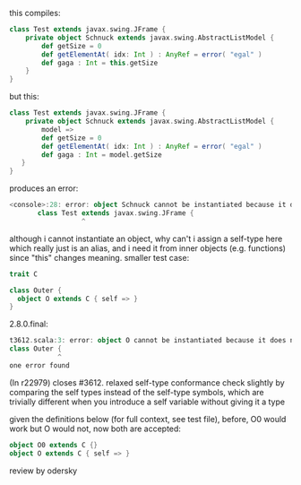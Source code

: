 this compiles:

```scala
class Test extends javax.swing.JFrame {
    private object Schnuck extends javax.swing.AbstractListModel {
        def getSize = 0
        def getElementAt( idx: Int ) : AnyRef = error( "egal" )
        def gaga : Int = this.getSize
    }
}
```

but this:

```scala
class Test extends javax.swing.JFrame {
    private object Schnuck extends javax.swing.AbstractListModel {
        model =>
        def getSize = 0
        def getElementAt( idx: Int ) : AnyRef = error( "egal" )
        def gaga : Int = model.getSize
   }
}
```

produces an error:

```scala
<console>:28: error: object Schnuck cannot be instantiated because it does not conform to its self-type Test.this.Schnuck.type
       class Test extends javax.swing.JFrame {
                  ^
```

although i cannot instantiate an object, why can't i assign a self-type here which really just is an alias, and i need it from inner objects (e.g. functions) since "this" changes meaning.
smaller test case:

```scala
trait C

class Outer {
  object O extends C { self => }
}
```

2.8.0.final:
```scala
t3612.scala:3: error: object O cannot be instantiated because it does not conform to its self-type Outer.this.O.type
class Outer {
            ^
one error found
```
(In r22979) closes #3612. relaxed self-type conformance check slightly by comparing the self types instead of the self-type symbols, which are trivially different when you introduce a self variable without giving it a type

given the definitions below (for full context, see test file), before, O0 would work but O would not, now both are accepted:

```scala
object O0 extends C {}
object O extends C { self => }
```

review by odersky

